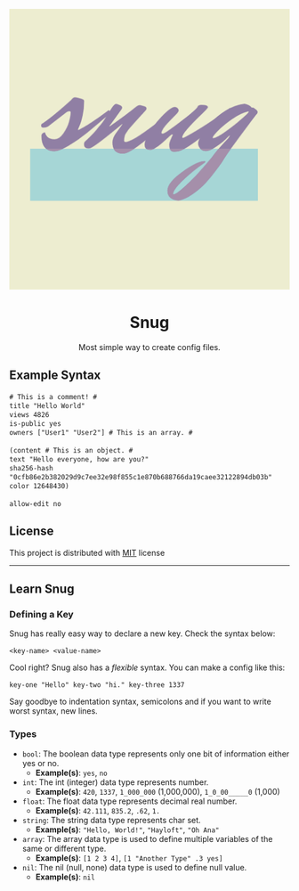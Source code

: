 <div align="center">

![Snug Logo](./images/snug.png)

# Snug

Most simple way to create config files.

</div>

## Example Syntax

```snug
# This is a comment! #
title "Hello World"
views 4826
is-public yes
owners ["User1" "User2"] # This is an array. #

(content # This is an object. #
text "Hello everyone, how are you?"
sha256-hash "0cfb86e2b382029d9c7ee32e98f855c1e870b688766da19caee32122894db03b"
color 12648430)

allow-edit no
```

## License

This project is distributed with [MIT](/LICENSE) license

<hr>

## Learn Snug

### Defining a Key

Snug has really easy way to declare a new key. Check the syntax below:

```snug
<key-name> <value-name>
```

Cool right? Snug also has a _flexible_ syntax. You can make a config like this:

```snug
key-one "Hello" key-two "hi." key-three 1337
```

Say goodbye to indentation syntax, semicolons and if you want to write worst syntax, new lines.

### Types

- `bool`: The boolean data type represents only one bit of information either yes or no.
  - **Example(s)**: `yes`, `no`
- `int`: The int (integer) data type represents number.
  - **Example(s)**: `420`, `1337`, `1_000_000` (1,000,000), `1_0_00_____0` (1,000)
- `float`: The float data type represents decimal real number.
  - **Example(s)**: `42.111`, `835.2`, `.62`, `1.`
- `string`: The string data type represents char set.
  - **Example(s)**: `"Hello, World!"`, `"Hayloft"`, `"Oh Ana"`
- `array`: The array data type is used to define multiple variables of the same or different type.
  - **Example(s)**: `[1 2 3 4]`, `[1 "Another Type" .3 yes]`
- `nil`: The nil (null, none) data type is used to define null value.
  - **Example(s)**: `nil`
